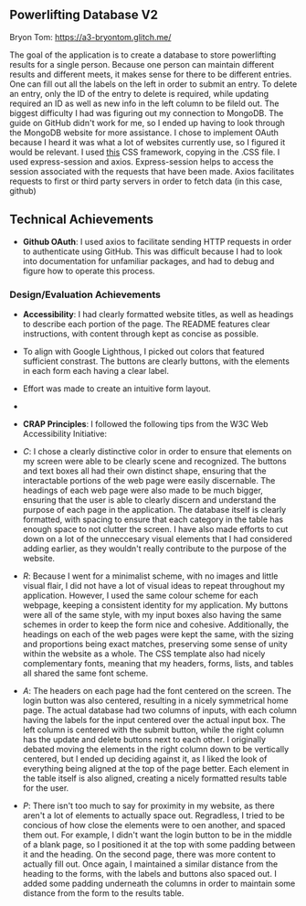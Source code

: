 ## Powerlifting Database V2

Bryon Tom: https://a3-bryontom.glitch.me/

The goal of the application is to create a database to store powerlifting results for a single person. Because one person can maintain different results and different meets, 
it makes sense for there to be different entries. One can fill out all the labels on the left in order to submit an entry. To delete an entry, only the ID of the entry to delete is required, while updating required an ID as well as new info in the left column to be fileld out.
The biggest difficulty I had was figuring out my connection to MongoDB. The guide on GitHub didn't work for me, so I ended up having to look through the MongoDB website for more assistance.
I chose to implement OAuth because I heard it was what a lot of websites currently use, so I figured it would be relevant.
I used [this](https://html5up.net/uploads/demos/editorial/elements.html) CSS framework, copying in the .CSS file.
I used express-session and axios.
Express-session helps to access the session associated with the requests that have been made.
Axios facilitates requests to first or third party servers in order to fetch data (in this case, github)

## Technical Achievements

- **Github OAuth**: I used axios to facilitate sending HTTP requests in order to authenticate using GitHub. This was difficult because I had to look into documentation for unfamiliar packages, and had to debug and figure how to operate this process.

### Design/Evaluation Achievements

- **Accessibility**: I had clearly formatted website titles, as well as headings to describe each portion of the page. The README features clear instructions, with content through kept as concise as possible.
- To align with Google Lighthous, I picked out colors that featured sufficient constrast. The buttons are clearly buttons, with the elements in each form each having a clear label. 
- Effort was made to create an intuitive form layout.
- 

- **CRAP Principles**: I followed the following tips from the W3C Web Accessibility Initiative:
- *C*: I chose a clearly distinctive color in order to ensure that elements on my screen were able to be clearly scene and recognized. The buttons and text boxes all had their own distinct shape, ensuring that the interactable portions of the web page were easily discernable. The headings of each web page were also made to be much bigger, ensuring that the user is able to clearly discern and understand the purpose of each page in the application. The database itself is clearly formatted, with spacing to ensure that each category in the table has enough space to not clutter the screen. I have also made efforts to cut down on a lot of the unneccesary visual elements that I had considered adding earlier, as they wouldn't really contribute to the purpose of the website.
- *R*: Because I went for a minimalist scheme, with no images and little visual flair, I did not have a lot of visual ideas to repeat throughout my application. However, I used the same colour scheme for each webpage, keeping a consistent identity for my application. My buttons were all of the same style, with my input boxes also having the same schemes in order to keep the form nice and cohesive. Additionally, the headings on each of the web pages were kept the same, with the sizing and proportions being exact matches, preserving some sense of unity within the website as a whole. The CSS template also had nicely complementary fonts, meaning that my headers, forms, lists, and tables all shared the same font scheme.
- *A*: The headers on each page had the font centered on the screen. The login button was also centered, resulting in a nicely symmetrical home page. The actual database had two columns of inputs, with each column having the labels for the input centered over the actual input box. The left column is centered with the submit button, while the right column has the update and delete buttons next to each other. I originally debated moving the elements in the right column down to be vertically centered, but I ended up deciding against it, as I liked the look of everything being aligned at the top of the page better. Each element in the table itself is also aligned, creating a nicely formatted results table for the user.
- *P*: There isn't too much to say for proximity in my website, as there aren't a lot of elements to actually space out. Regradless, I tried to be concious of how close the elements were to oen another, and spaced them out. For example, I didn't want the login button to be in the middle of a blank page, so I positioned it at the top with some padding between it and the heading. On the second page, there was more content to actually fill out. Once again, I maintained a similar distance from the heading to the forms, with the labels and buttons also spaced out. I added some padding underneath the columns in order to maintain some distance from the form to the results table.